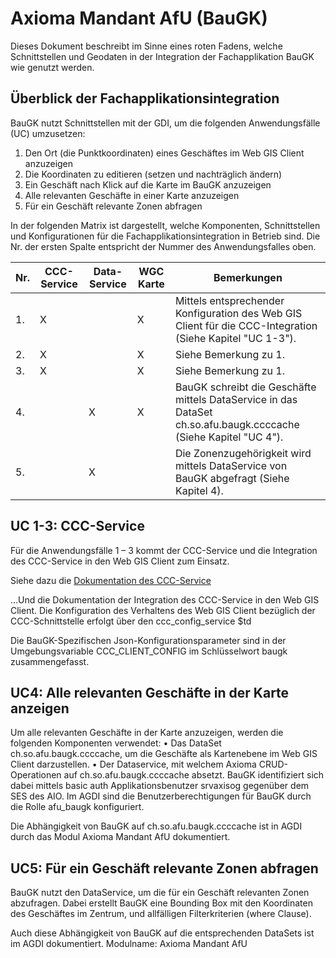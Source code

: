 # Axioma Mandant AfU (BauGK)

Dieses Dokument beschreibt im Sinne eines roten Fadens, welche Schnittstellen und Geodaten in der Integration der Fachapplikation BauGK wie genutzt werden.

## Überblick der Fachapplikationsintegration

BauGK nutzt Schnittstellen mit der GDI, um die folgenden Anwendungsfälle (UC) umzusetzen:
1.	Den Ort (die Punktkoordinaten) eines Geschäftes im Web GIS Client anzuzeigen
2.	Die Koordinaten zu editieren (setzen und nachträglich ändern)
3.	Ein Geschäft nach Klick auf die Karte im BauGK anzuzeigen
4.	Alle relevanten Geschäfte in einer Karte anzuzeigen
5.	Für ein Geschäft relevante Zonen abfragen

In der folgenden Matrix ist dargestellt, welche Komponenten, Schnittstellen und Konfigurationen für die Fachapplikationsintegration in Betrieb sind. Die Nr. der ersten Spalte entspricht der Nummer des Anwendungsfalles oben.

|Nr.|CCC-Service|Data-Service|WGC Karte|Bemerkungen|
|---|---|---|---|---|
|1.|X| |X|Mittels entsprechender Konfiguration des Web GIS Client für die CCC-Integration (Siehe Kapitel "UC 1-3").|
|2.|X| |X|Siehe Bemerkung zu 1.|	
|3.|X| |X|Siehe Bemerkung zu 1.|	
|4.| |X|X|BauGK schreibt die Geschäfte mittels DataService in das DataSet ch.so.afu.baugk.ccccache (Siehe Kapitel "UC 4").|
|5.| |X| |Die Zonenzugehörigkeit wird mittels DataService von BauGK abgefragt (Siehe Kapitel 4).|

## UC 1-3: CCC-Service
Für die Anwendungsfälle 1 – 3 kommt der CCC-Service und die Integration des CCC-Service in den Web GIS Client zum Einsatz.

Siehe dazu die [Dokumentation des CCC-Service](https://github.com/sogis/ccc-service/blob/master/docs/user/index.md)

…Und die Dokumentation der Integration des CCC-Service in den Web GIS Client. Die Konfiguration des Verhaltens des Web GIS Client bezüglich der CCC-Schnittstelle erfolgt über den ccc_config_service
$td

Die BauGK-Spezifischen Json-Konfigurationsparameter sind in der Umgebungsvariable CCC_CLIENT_CONFIG im Schlüsselwort baugk zusammengefasst.

##	UC4: Alle relevanten Geschäfte in der Karte anzeigen

Um alle relevanten Geschäfte in der Karte anzuzeigen, werden die folgenden Komponenten verwendet:
•	Das DataSet ch.so.afu.baugk.ccccache, um die Geschäfte als Kartenebene im Web GIS Client darzustellen.
•	Der Dataservice, mit welchem Axioma CRUD-Operationen auf ch.so.afu.baugk.ccccache absetzt. BauGK identifiziert sich dabei mittels basic auth Applikationsbenutzer  srvaxisog gegenüber dem SES des AIO. Im AGDI sind die Benutzerberechtigungen für BauGK durch die Rolle afu_baugk konfiguriert.

Die Abhängigkeit von BauGK auf ch.so.afu.baugk.ccccache ist in AGDI durch das Modul Axioma Mandant AfU dokumentiert.

## UC5:	Für ein Geschäft relevante Zonen abfragen

BauGK nutzt den DataService, um die für ein Geschäft relevanten Zonen abzufragen. Dabei erstellt BauGK eine Bounding Box mit den Koordinaten des Geschäftes im Zentrum, und allfälligen Filterkriterien (where Clause).

Auch diese Abhängigkeit von BauGK auf die entsprechenden DataSets ist im AGDI dokumentiert. Modulname: Axioma Mandant AfU
